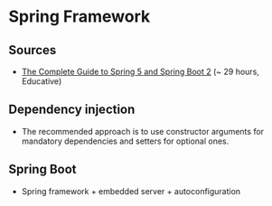 # Spring Framework

## Sources
- [The Complete Guide to Spring 5 and Spring Boot 2](https://www.educative.io/courses/guide-spring-5-spring-boot-2) (~ 29 hours, Educative)

## Dependency injection
- The recommended approach is to use constructor arguments for mandatory dependencies and setters for optional ones.

## Spring Boot
- Spring framework + embedded server + autoconfiguration